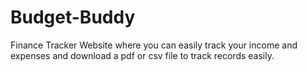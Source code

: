 # Budget-Buddy
Finance Tracker Website where you can easily track your income and expenses and download a pdf or csv file to track records easily.
